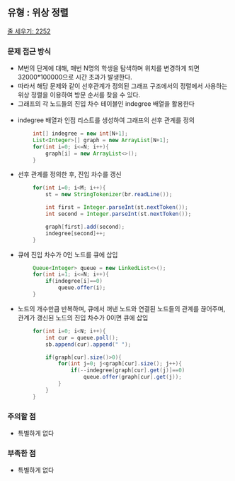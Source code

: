 ## 유형 : 위상 정렬
[줄 세우기: 2252](https://www.acmicpc.net/problem/2252)

### 문제 접근 방식
  - M번의 단계에 대해, 매번 N명의 학생을 탐색하며 위치를 변경하게 되면 32000*100000으로 시간 초과가 발생한다.
  - 따라서 해당 문제와 같이 선후관계가 정의된 그래프 구조에서의 정렬에서 사용하는 위상 정렬을 이용하여 방문 순서를 찾을 수 있다.
  - 그래프의 각 노드들의 진입 차수 테이블인 indegree 배열을 활용한다
<br></br>
  - indegree 배열과 인접 리스트를 생성하여 그래프의 선후 관계를 정의
``` Java
        int[] indegree = new int[N+1];
        List<Integer>[] graph = new ArrayList[N+1];
        for(int i=0; i<=N; i++){
            graph[i] = new ArrayList<>();
        }
```

  - 선후 관계를 정의한 후, 진입 차수를 갱신
``` Java
        for(int i=0; i<M; i++){
            st = new StringTokenizer(br.readLine());

            int first = Integer.parseInt(st.nextToken());
            int second = Integer.parseInt(st.nextToken());

            graph[first].add(second);
            indegree[second]++;
        }
```

- 큐에 진입 차수가 0인 노드를 큐에 삽입
``` Java
        Queue<Integer> queue = new LinkedList<>();
        for(int i=1; i<=N; i++){
            if(indegree[i]==0)
                queue.offer(i);
        }
```

- 노드의 개수만큼 반복하며, 큐에서 꺼낸 노드와 연결된 노드들의 관계를 끊어주며, 관계가 갱신된 노드의 진입 차수가 0이면 큐에 삽입
``` Java
        for(int i=0; i<N; i++){
            int cur = queue.poll();
            sb.append(cur).append(" ");

            if(graph[cur].size()>0){
                for(int j=0; j<graph[cur].size(); j++){
                    if(--indegree[graph[cur].get(j)]==0)
                        queue.offer(graph[cur].get(j));
                }
            }
        }
```

### 주의할 점
  - 특별하게 없다

### 부족한 점
  - 특별하게 없다
